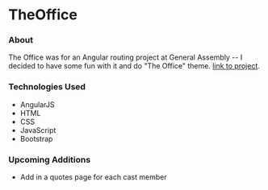 # TheOffice

### About
The Office was for an Angular routing project at General Assembly -- I decided to have some fun with it and do "The Office" theme.  [link to project](http://rachelfourq.github.io/theoffice/#!/).

### Technologies Used
* AngularJS
* HTML
* CSS
* JavaScript
* Bootstrap

### Upcoming Additions
* Add in a quotes page for each cast member
